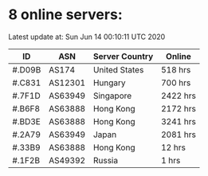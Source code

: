 # 8 online servers:

Latest update at: Sun Jun 14 00:10:11 UTC 2020

| ID | ASN | Server Country | Online |
| -- | --- | -------------- | ------ |
| #.D09B | AS174 | United States | 518 hrs |
| #.C831 | AS12301 | Hungary | 700 hrs |
| #.7F1D | AS63949 | Singapore | 2422 hrs |
| #.B6F8 | AS63888 | Hong Kong | 2172 hrs |
| #.BD3E | AS63888 | Hong Kong | 3241 hrs |
| #.2A79 | AS63949 | Japan | 2081 hrs |
| #.33B9 | AS63888 | Hong Kong | 12 hrs |
| #.1F2B | AS49392 | Russia | 1 hrs |

